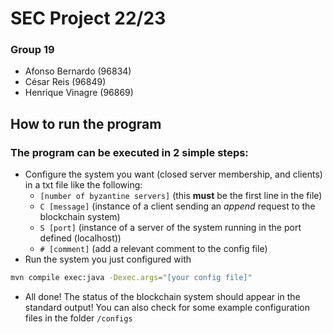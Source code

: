 # SEC Project 22/23
### Group 19
- Afonso Bernardo (96834)
- César Reis (96849)
- Henrique Vinagre (96869)

## **How to run the program**
### The program can be executed in 2 simple steps:
- Configure the system you want (closed server membership, and clients) in a txt file like the following:
    - `[number of byzantine servers]` (this **must** be the first line in the file)
    - `C [message]` (instance of a client sending an *append* request to the blockchain system)
    - `S [port]` (instance of a server of the system running in the port defined (localhost))
    - `# [comment]` (add a relevant comment to the config file)
- Run the system you just configured with
```bash
mvn compile exec:java -Dexec.args="[your config file]"
```
- All done! The status of the blockchain system should appear in the standard output! You can also check for some example configuration files in the folder `/configs`